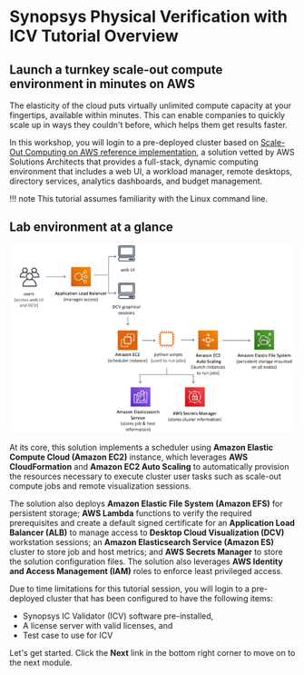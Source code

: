 # Synopsys Physical Verification with ICV Tutorial Overview

## Launch a turnkey scale-out compute environment in minutes on AWS

The elasticity of the cloud puts virtually unlimited compute capacity at your fingertips, available within minutes. This can enable companies to quickly scale up in ways they couldn't before, which helps them get results faster. 

In this workshop, you will login to a pre-deployed cluster based on [Scale-Out Computing on AWS reference implementation](https://aws.amazon.com/solutions/scale-out-computing-on-aws/), a solution vetted by AWS Solutions Architects that provides a full-stack, dynamic computing environment that includes a web UI, a workload manager, remote desktops, directory services, analytics dashboards, and budget management.

!!! note
    This tutorial assumes familiarity with the Linux command line.

## Lab environment at a glance

![Reference Architecture Diagram](imgs/soca-arch-diagram.png)

At its core, this solution implements a scheduler using **Amazon Elastic Compute Cloud (Amazon EC2)** instance, which leverages **AWS CloudFormation** and **Amazon EC2 Auto Scaling** to automatically provision the resources necessary to execute cluster user tasks such as scale-out compute jobs and remote visualization sessions.

The solution also deploys **Amazon Elastic File System (Amazon EFS)** for persistent storage; **AWS Lambda** functions to verify the required prerequisites and create a default signed certificate for an **Application Load Balancer (ALB)** to manage access to **Desktop Cloud Visualization (DCV)** workstation sessions; an **Amazon Elasticsearch Service (Amazon ES)** cluster to store job and host metrics; and **AWS Secrets Manager** to store the solution configuration files. The solution also leverages **AWS Identity and Access Management (IAM)** roles to enforce least privileged access.

Due to time limitations for this tutorial session, you will login to a pre-deployed cluster that has been configured to have the following items:

* Synopsys IC Validator (ICV) software pre-installed,
* A license server with valid licenses, and
* Test case to use for ICV

Let's get started. Click the **Next** link in the bottom right corner to move on to the next module.

